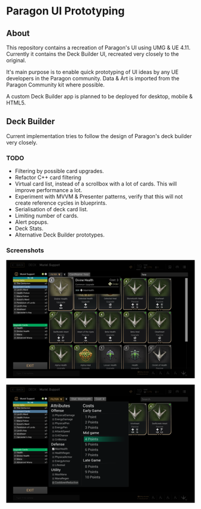 # Paragon UI Prototyping

## About
This repository contains a recreation of Paragon's UI using UMG & UE 4.11. Currently it contains the Deck Builder UI, recreated very closely to the original.

It's main purpose is to enable quick prototyping of UI ideas by any UE developers in the Paragon community. Data & Art is imported from the Paragon Community kit where possible.

A custom Deck Builder app is planned to be deployed for desktop, mobile & HTML5.

## Deck Builder

Current implementation tries to follow the design of Paragon's deck builder very closely.

### TODO
* Filtering by possible card upgrades.
* Refactor C++ card filtering
* Virtual card list, instead of a scrollbox with a lot of cards. This will improve performance a lot.
* Experiment with MVVM & Presenter patterns, verify that this will not create reference cycles in blueprints.
* Serialisation of deck card list.
* Limiting number of cards.
* Alert popups.
* Deck Stats.
* Alternative Deck Builder prototypes.

### Screenshots
![](Docs/Screenshots/CardList.png)

![](Docs/Screenshots/Filters.png)
